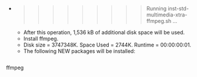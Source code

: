 * >>>>>>>>> Running inst-std-multimedia-xtra-ffmpeg.sh ...
  * After this operation, 1,536 kB of additional disk space will be used.
  * Install ffmpeg.
  * Disk size = 3747348K. Space Used = 2744K. Runtime = 00:00:00:01.
  * The following NEW packages will be installed:
  ```bash
ffmpeg
  ```
